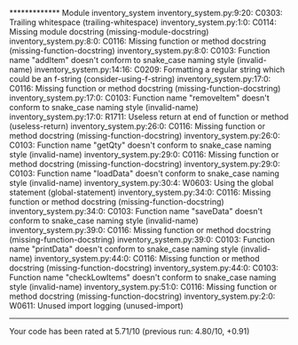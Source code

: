 ************* Module inventory_system
inventory_system.py:9:20: C0303: Trailing whitespace (trailing-whitespace)
inventory_system.py:1:0: C0114: Missing module docstring (missing-module-docstring)
inventory_system.py:8:0: C0116: Missing function or method docstring (missing-function-docstring)
inventory_system.py:8:0: C0103: Function name "addItem" doesn't conform to snake_case naming style (invalid-name)
inventory_system.py:14:16: C0209: Formatting a regular string which could be an f-string (consider-using-f-string)
inventory_system.py:17:0: C0116: Missing function or method docstring (missing-function-docstring)
inventory_system.py:17:0: C0103: Function name "removeItem" doesn't conform to snake_case naming style (invalid-name)
inventory_system.py:17:0: R1711: Useless return at end of function or method (useless-return)
inventory_system.py:26:0: C0116: Missing function or method docstring (missing-function-docstring)
inventory_system.py:26:0: C0103: Function name "getQty" doesn't conform to snake_case naming style (invalid-name)
inventory_system.py:29:0: C0116: Missing function or method docstring (missing-function-docstring)
inventory_system.py:29:0: C0103: Function name "loadData" doesn't conform to snake_case naming style (invalid-name)
inventory_system.py:30:4: W0603: Using the global statement (global-statement)
inventory_system.py:34:0: C0116: Missing function or method docstring (missing-function-docstring)
inventory_system.py:34:0: C0103: Function name "saveData" doesn't conform to snake_case naming style (invalid-name)
inventory_system.py:39:0: C0116: Missing function or method docstring (missing-function-docstring)
inventory_system.py:39:0: C0103: Function name "printData" doesn't conform to snake_case naming style (invalid-name)
inventory_system.py:44:0: C0116: Missing function or method docstring (missing-function-docstring)
inventory_system.py:44:0: C0103: Function name "checkLowItems" doesn't conform to snake_case naming style (invalid-name)
inventory_system.py:51:0: C0116: Missing function or method docstring (missing-function-docstring)
inventory_system.py:2:0: W0611: Unused import logging (unused-import)

------------------------------------------------------------------
Your code has been rated at 5.71/10 (previous run: 4.80/10, +0.91)

